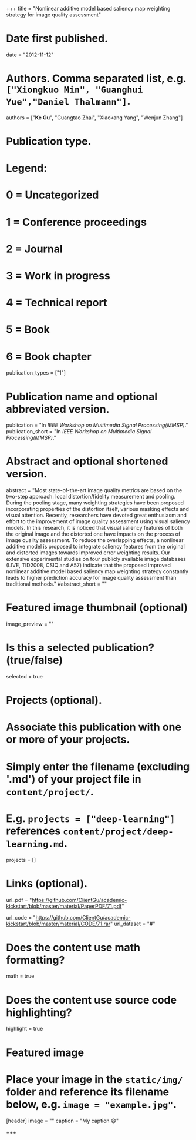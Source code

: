 +++
title = "Nonlinear additive model based saliency map weighting strategy for image quality assessment"

# Date first published.
date = "2012-11-12"

# Authors. Comma separated list, e.g. `["Xiongkuo Min", "Guanghui Yue","Daniel Thalmann"]`.
authors = ["**Ke Gu**", "Guangtao Zhai", "Xiaokang Yang", "Wenjun Zhang"]
# Publication type.
# Legend:
# 0 = Uncategorized
# 1 = Conference proceedings
# 2 = Journal
# 3 = Work in progress
# 4 = Technical report
# 5 = Book
# 6 = Book chapter
publication_types = ["1"]

# Publication name and optional abbreviated version.
publication = "In *IEEE Workshop on Multimedia Signal Processing(MMSP)*."
publication_short = "In *IEEE Workshop on Multimedia Signal Processing(MMSP)*."

# Abstract and optional shortened version.
abstract = "Most state-of-the-art image quality metrics are based on the two-step approach: local distortion/fidelity measurement and pooling. During the pooling stage, many weighting strategies have been proposed incorporating properties of the distortion itself, various masking effects and visual attention. Recently, researchers have devoted great enthusiasm and effort to the improvement of image quality assessment using visual saliency models. In this research, it is noticed that visual saliency features of both the original image and the distorted one have impacts on the process of image quality assessment. To reduce the overlapping effects, a nonlinear additive model is proposed to integrate saliency features from the original and distorted images towards improved error weighting results. Our extensive experimental studies on four publicly available image databases (LIVE, TID2008, CSIQ and A57) indicate that the proposed improved nonlinear additive model based saliency map weighting strategy constantly leads to higher prediction accuracy for image quality assessment than traditional methods."
#abstract_short = ""

# Featured image thumbnail (optional)
image_preview = ""

# Is this a selected publication? (true/false)
selected = true

# Projects (optional).
#   Associate this publication with one or more of your projects.
#   Simply enter the filename (excluding '.md') of your project file in `content/project/`.
#   E.g. `projects = ["deep-learning"]` references `content/project/deep-learning.md`.
projects = []

# Links (optional).
url_pdf = "https://github.com/ClientGu/academic-kickstart/blob/master/material/PaperPDF/71.pdf"

url_code = "https://github.com/ClientGu/academic-kickstart/blob/master/material/CODE/71.rar"
url_dataset = "#"

# Does the content use math formatting?
math = true

# Does the content use source code highlighting?
highlight = true

# Featured image
# Place your image in the `static/img/` folder and reference its filename below, e.g. `image = "example.jpg"`.
[header]
image = ""
caption = "My caption 😄"

+++
